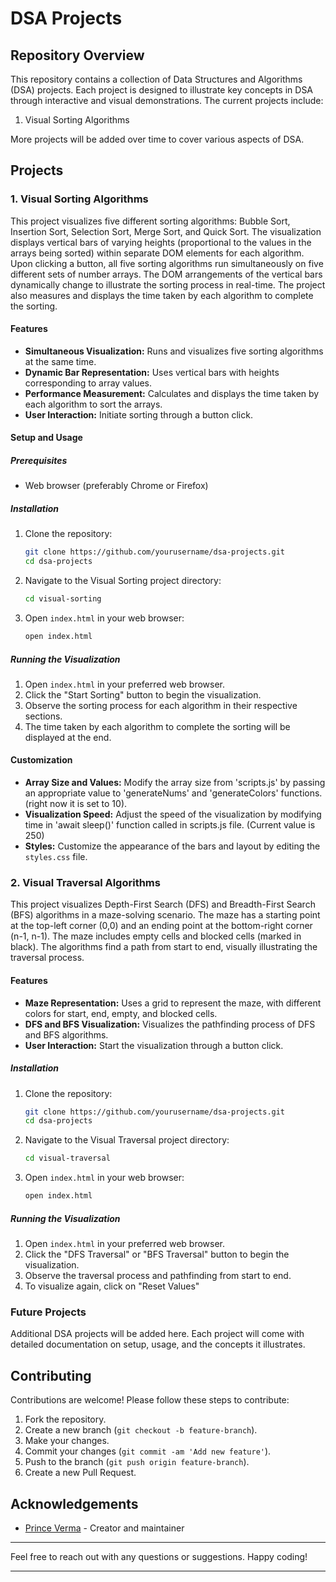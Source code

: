 # DSA Projects

## Repository Overview

This repository contains a collection of Data Structures and Algorithms (DSA) projects. Each project is designed to illustrate key concepts in DSA through interactive and visual demonstrations. The current projects include:

1. Visual Sorting Algorithms

More projects will be added over time to cover various aspects of DSA.

## Projects

### 1. Visual Sorting Algorithms

This project visualizes five different sorting algorithms: Bubble Sort, Insertion Sort, Selection Sort, Merge Sort, and Quick Sort. The visualization displays vertical bars of varying heights (proportional to the values in the arrays being sorted) within separate DOM elements for each algorithm. Upon clicking a button, all five sorting algorithms run simultaneously on five different sets of number arrays. The DOM arrangements of the vertical bars dynamically change to illustrate the sorting process in real-time. The project also measures and displays the time taken by each algorithm to complete the sorting.

#### Features

- **Simultaneous Visualization:** Runs and visualizes five sorting algorithms at the same time.
- **Dynamic Bar Representation:** Uses vertical bars with heights corresponding to array values.
- **Performance Measurement:** Calculates and displays the time taken by each algorithm to sort the arrays.
- **User Interaction:** Initiate sorting through a button click.

#### Setup and Usage

##### Prerequisites

- Web browser (preferably Chrome or Firefox)

##### Installation

1. Clone the repository:

    ```sh
    git clone https://github.com/yourusername/dsa-projects.git
    cd dsa-projects
    ```

2. Navigate to the Visual Sorting project directory:

    ```sh
    cd visual-sorting
    ```

3. Open `index.html` in your web browser:

    ```sh
    open index.html
    ```

##### Running the Visualization

1. Open `index.html` in your preferred web browser.
2. Click the "Start Sorting" button to begin the visualization.
3. Observe the sorting process for each algorithm in their respective sections.
4. The time taken by each algorithm to complete the sorting will be displayed at the end.


#### Customization

- **Array Size and Values:** Modify the array size from 'scripts.js' by passing an appropriate value to 'generateNums' and 'generateColors' functions. (right now it is set to 10).
- **Visualization Speed:** Adjust the speed of the visualization by modifying time in 'await sleep()' function called in scripts.js file. (Current value is 250)
- **Styles:** Customize the appearance of the bars and layout by editing the `styles.css` file.

### 2. Visual Traversal Algorithms

This project visualizes Depth-First Search (DFS) and Breadth-First Search (BFS) algorithms in a maze-solving scenario. The maze has a starting point at the top-left corner (0,0) and an ending point at the bottom-right corner (n-1, n-1). The maze includes empty cells and blocked cells (marked in black). The algorithms find a path from start to end, visually illustrating the traversal process.

#### Features

- **Maze Representation:** Uses a grid to represent the maze, with different colors for start, end, empty, and blocked cells.
- **DFS and BFS Visualization:** Visualizes the pathfinding process of DFS and BFS algorithms.
- **User Interaction:** Start the visualization through a button click.


##### Installation

1. Clone the repository:

    ```sh
    git clone https://github.com/yourusername/dsa-projects.git
    cd dsa-projects
    ```

2. Navigate to the Visual Traversal project directory:

    ```sh
    cd visual-traversal
    ```

3. Open `index.html` in your web browser:

    ```sh
    open index.html
    ```

##### Running the Visualization

1. Open `index.html` in your preferred web browser.
2. Click the "DFS Traversal" or "BFS Traversal" button to begin the visualization.
3. Observe the traversal process and pathfinding from start to end.
4. To visualize again, click on "Reset Values"

### Future Projects

Additional DSA projects will be added here. Each project will come with detailed documentation on setup, usage, and the concepts it illustrates.

## Contributing

Contributions are welcome! Please follow these steps to contribute:

1. Fork the repository.
2. Create a new branch (`git checkout -b feature-branch`).
3. Make your changes.
4. Commit your changes (`git commit -am 'Add new feature'`).
5. Push to the branch (`git push origin feature-branch`).
6. Create a new Pull Request.



## Acknowledgements

- [Prince Verma](https://github.com/vermaprince123) - Creator and maintainer

---

Feel free to reach out with any questions or suggestions. Happy coding!

---

